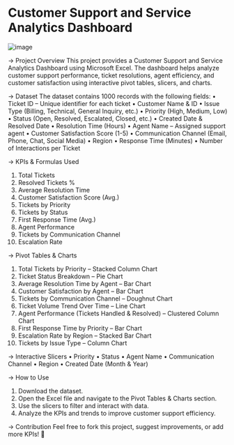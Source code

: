 # Customer Support and Service Analytics Dashboard
![image](https://github.com/user-attachments/assets/f1f7130d-3ee5-469d-b853-8af70e8af9f2)

-> Project Overview
This project provides a Customer Support and Service Analytics Dashboard using Microsoft Excel. The dashboard helps analyze customer support performance, ticket resolutions, agent efficiency, and customer satisfaction using interactive pivot tables, slicers, and charts.

-> Dataset
The dataset contains 1000 records with the following fields:
•	Ticket ID – Unique identifier for each ticket
•	Customer Name & ID
•	Issue Type (Billing, Technical, General Inquiry, etc.)
•	Priority (High, Medium, Low)
•	Status (Open, Resolved, Escalated, Closed, etc.)
•	Created Date & Resolved Date
•	Resolution Time (Hours)
•	Agent Name – Assigned support agent
•	Customer Satisfaction Score (1-5)
•	Communication Channel (Email, Phone, Chat, Social Media)
•	Region
•	Response Time (Minutes)
•	Number of Interactions per Ticket

-> KPIs & Formulas Used
1. Total Tickets
2. Resolved Tickets %
3. Average Resolution Time
4. Customer Satisfaction Score (Avg.)
5. Tickets by Priority
6. Tickets by Status
7. First Response Time (Avg.)
8. Agent Performance
9. Tickets by Communication Channel
10. Escalation Rate

-> Pivot Tables & Charts
1. Total Tickets by Priority – Stacked Column Chart
2. Ticket Status Breakdown – Pie Chart
3. Average Resolution Time by Agent – Bar Chart
4. Customer Satisfaction by Agent – Bar Chart
5. Tickets by Communication Channel – Doughnut Chart
6. Ticket Volume Trend Over Time – Line Chart
7. Agent Performance (Tickets Handled & Resolved) – Clustered Column Chart
8. First Response Time by Priority – Bar Chart
9. Escalation Rate by Region – Stacked Bar Chart
10. Tickets by Issue Type – Column Chart

-> Interactive Slicers
•	Priority
•	Status
•	Agent Name
•	Communication Channel
•	Region
•	Created Date (Month & Year)

-> How to Use
1.	Download the dataset.
2.	Open the Excel file and navigate to the Pivot Tables & Charts section.
3.	Use the slicers to filter and interact with data.
4.	Analyze the KPIs and trends to improve customer support efficiency.

-> Contribution
Feel free to fork this project, suggest improvements, or add more KPIs! 🚀

